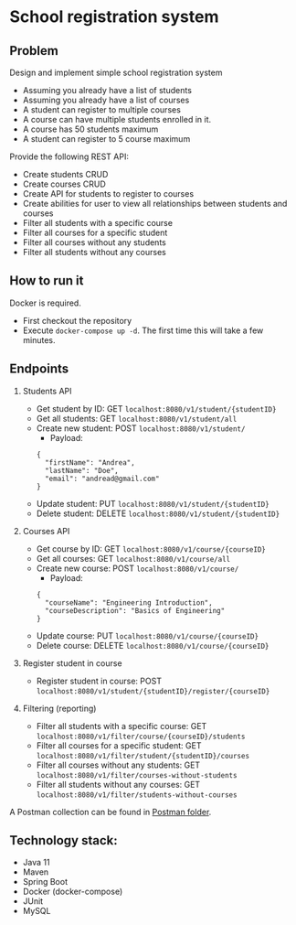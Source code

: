 # School registration system

## Problem
Design and implement simple school registration system
- Assuming you already have a list of students
- Assuming you already have a list of courses
- A student can register to multiple courses
- A course can have multiple students enrolled in it.
- A course has 50 students maximum
- A student can register to 5 course maximum

Provide the following REST API:
- Create students CRUD
- Create courses CRUD
- Create API for students to register to courses
- Create abilities for user to view all relationships between students and courses
- Filter all students with a specific course
- Filter all courses for a specific student
- Filter all courses without any students
- Filter all students without any courses

## How to run it
Docker is required.

- First checkout the repository
- Execute `docker-compose up -d`. The first time this will take a few minutes.

## Endpoints
1. Students API
   - Get student by ID: GET `localhost:8080/v1/student/{studentID}`
   - Get all students: GET `localhost:8080/v1/student/all`
   - Create new student: POST `localhost:8080/v1/student/`
     - Payload:
     ```
     {
       "firstName": "Andrea",
       "lastName": "Doe",
       "email": "andread@gmail.com"
     }
     ```
   - Update student: PUT `localhost:8080/v1/student/{studentID}`
   - Delete student: DELETE `localhost:8080/v1/student/{studentID}`

2. Courses API
   - Get course by ID: GET `localhost:8080/v1/course/{courseID}`
   - Get all courses: GET `localhost:8080/v1/course/all`
   - Create new course: POST `localhost:8080/v1/course/`
     - Payload:
     ```
     {
       "courseName": "Engineering Introduction",
       "courseDescription": "Basics of Engineering"
     }
     ```
   - Update course: PUT `localhost:8080/v1/course/{courseID}`
   - Delete course: DELETE `localhost:8080/v1/course/{courseID}`

3. Register student in course
   - Register student in course: POST `localhost:8080/v1/student/{studentID}/register/{courseID}`

4. Filtering (reporting)
   - Filter all students with a specific course: GET `localhost:8080/v1/filter/course/{courseID}/students`
   - Filter all courses for a specific student: GET `localhost:8080/v1/filter/student/{studentID}/courses`
   - Filter all courses without any students: GET `localhost:8080/v1/filter/courses-without-students`
   - Filter all students without any courses: GET `localhost:8080/v1/filter/students-without-courses`

A Postman collection can be found in [Postman folder](postman).

## Technology stack:
- Java 11
- Maven
- Spring Boot
- Docker (docker-compose)
- JUnit
- MySQL
